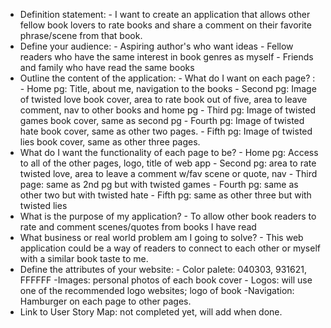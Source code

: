- Definition statement:
        - I want to create an application that allows other fellow book lovers to rate books and share a comment on
        their favorite phrase/scene from that book.
- Define your audience:
        - Aspiring author's who want ideas
        - Fellow readers who have the same interest in book genres as myself
        - Friends and family who have read the same books
- Outline the content of the application:
      - What do I want on each page? :
        - Home pg: Title, about me, navigation to the books
        - Second pg: Image of twisted love book cover, area to rate book out of five, area to leave comment,
        nav to other books and home pg
        - Third pg: Image of twisted games book cover, same as second pg
        - Fourth pg: Image of twisted hate book cover, same as other two pages.
        - Fifth pg: Image of twisted lies book cover, same as other three pages.
- What do I want the functionality of each page to be?
        - Home pg: Access to all of the other pages, logo, title of web app
        - Second pg: area to rate twisted love, area to leave a comment w/fav scene or quote, nav
        - Third page: same as 2nd pg but with twisted games
        - Fourth pg: same as other two but with twisted hate
        - Fifth pg: same as other three but with twisted lies
- What is the purpose of my application?
        - To allow other book readers to rate and comment scenes/quotes from books I have read
- What business or real world problem am I going to solve?
        - This web application could be a way of readers to connect to each other or myself with a
        similar book taste to me.
- Define the attributes of your website:
        - Color palete: 040303, 931621, FFFFFF
        -Images: personal photos of each book cover
        - Logos: will use one of the recommended logo websites; logo of book
        -Navigation: Hamburger on each page to other pages.
- Link to User Story Map: not completed yet, will add when done.
